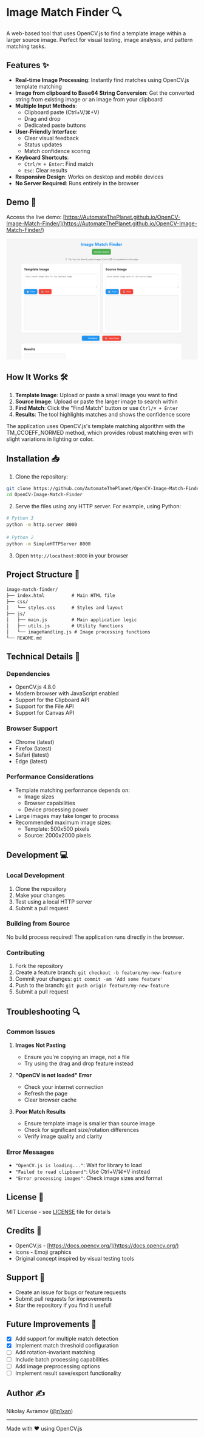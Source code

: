 # Image Match Finder 🔍

A web-based tool that uses OpenCV.js to find a template image within a larger source image. Perfect for visual testing, image analysis, and pattern matching tasks.

## Features ✨

- **Real-time Image Processing**: Instantly find matches using OpenCV.js template matching
- **Image from clipboard to Base64 String Conversion**: Get the converted string from existing image or an image from your clipboard
- **Multiple Input Methods**:
  - Clipboard paste (Ctrl+V/⌘+V)
  - Drag and drop
  - Dedicated paste buttons
- **User-Friendly Interface**:
  - Clear visual feedback
  - Status updates
  - Match confidence scoring
- **Keyboard Shortcuts**:
  - `Ctrl/⌘ + Enter`: Find match
  - `Esc`: Clear results
- **Responsive Design**: Works on desktop and mobile devices
- **No Server Required**: Runs entirely in the browser

## Demo 🚀

Access the live demo: [https://AutomateThePlanet.github.io/OpenCV-Image-Match-Finder/](https://AutomateThePlanet.github.io/OpenCV-Image-Match-Finder/)

![Demo Screenshot](image.png)

## How It Works 🛠️

1. **Template Image**: Upload or paste a small image you want to find
2. **Source Image**: Upload or paste the larger image to search within
3. **Find Match**: Click the "Find Match" button or use `Ctrl/⌘ + Enter`
4. **Results**: The tool highlights matches and shows the confidence score

The application uses OpenCV.js's template matching algorithm with the TM_CCOEFF_NORMED method, which provides robust matching even with slight variations in lighting or color.

## Installation 📥

1. Clone the repository:
```bash
git clone https://github.com/AutomateThePlanet/OpenCV-Image-Match-Finder.git
cd OpenCV-Image-Match-Finder
```

2. Serve the files using any HTTP server. For example, using Python:
```bash
# Python 3
python -m http.server 8000

# Python 2
python -m SimpleHTTPServer 8000
```

3. Open `http://localhost:8000` in your browser

## Project Structure 📁

```
image-match-finder/
├── index.html          # Main HTML file
├── css/
│   └── styles.css      # Styles and layout
├── js/
│   ├── main.js         # Main application logic
│   ├── utils.js        # Utility functions
│   └── imageHandling.js # Image processing functions
└── README.md
```

## Technical Details 🔧

### Dependencies

- OpenCV.js 4.8.0
- Modern browser with JavaScript enabled
- Support for the Clipboard API
- Support for the File API
- Support for Canvas API

### Browser Support

- Chrome (latest)
- Firefox (latest)
- Safari (latest)
- Edge (latest)

### Performance Considerations

- Template matching performance depends on:
  - Image sizes
  - Browser capabilities
  - Device processing power
- Large images may take longer to process
- Recommended maximum image sizes:
  - Template: 500x500 pixels
  - Source: 2000x2000 pixels

## Development 💻

### Local Development

1. Clone the repository
2. Make your changes
3. Test using a local HTTP server
4. Submit a pull request

### Building from Source

No build process required! The application runs directly in the browser.

### Contributing

1. Fork the repository
2. Create a feature branch: `git checkout -b feature/my-new-feature`
3. Commit your changes: `git commit -am 'Add some feature'`
4. Push to the branch: `git push origin feature/my-new-feature`
5. Submit a pull request

## Troubleshooting 🔍

### Common Issues

1. **Images Not Pasting**
   - Ensure you're copying an image, not a file
   - Try using the drag and drop feature instead

2. **"OpenCV is not loaded" Error**
   - Check your internet connection
   - Refresh the page
   - Clear browser cache

3. **Poor Match Results**
   - Ensure template image is smaller than source image
   - Check for significant size/rotation differences
   - Verify image quality and clarity

### Error Messages

- `"OpenCV.js is loading..."`: Wait for library to load
- `"Failed to read clipboard"`: Use Ctrl+V/⌘+V instead
- `"Error processing images"`: Check image sizes and format

## License 📄

MIT License - see [LICENSE](LICENSE) file for details

## Credits 👏

- OpenCV.js - [https://docs.opencv.org/](https://docs.opencv.org/)
- Icons - Emoji graphics
- Original concept inspired by visual testing tools

## Support 🤝

- Create an issue for bugs or feature requests
- Submit pull requests for improvements
- Star the repository if you find it useful!

## Future Improvements 🚀

- [x] Add support for multiple match detection
- [x] Implement match threshold configuration
- [ ] Add rotation-invariant matching
- [ ] Include batch processing capabilities
- [ ] Add image preprocessing options
- [ ] Implement result save/export functionality

## Author ✍️

Nikolay Avramov ([@n1xan](https://github.com/n1xan))

---

Made with ❤️ using OpenCV.js
